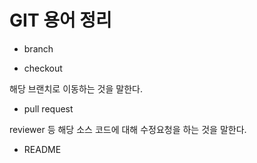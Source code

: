 # GIT 용어 정리

* branch



* checkout

해당 브랜치로 이동하는 것을 말한다.



* pull request

reviewer 등 해당 소스 코드에 대해 수정요청을 하는 것을 말한다.



* README



